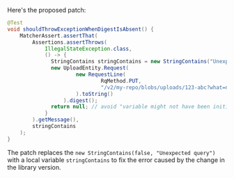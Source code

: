 Here's the proposed patch:

```java
@Test
void shouldThrowExceptionWhenDigestIsAbsent() {
    MatcherAssert.assertThat(
        Assertions.assertThrows(
            IllegalStateException.class,
            () -> {
              StringContains stringContains = new StringContains("Unexpected query");
              new UploadEntity.Request(
                      new RequestLine(
                              RqMethod.PUT,
                              "/v2/my-repo/blobs/uploads/123-abc?what=nothing"
                      ).toString()
                  ).digest();
              return null; // avoid "variable might not have been initialized" error
            }
        ).getMessage(),
        stringContains
    );
}
```

The patch replaces the `new StringContains(false, "Unexpected query")` with a local variable `stringContains` to fix the error caused by the change in the library version.